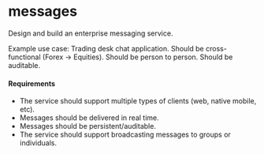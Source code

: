 messages
========

Design and build an enterprise messaging service.

Example use case: Trading desk chat application. Should be cross-functional (Forex -> Equities). Should be person to person. Should be auditable.

#### Requirements

* The service should support multiple types of clients (web, native mobile, etc). 
* Messages should be delivered in real time.  
* Messages should be persistent/auditable.
* The service should support broadcasting messages to groups or individuals.
